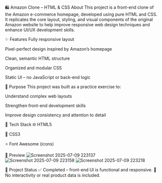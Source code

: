 🛍️ Amazon Clone – HTML & CSS
About
This project is a front-end clone of the Amazon e-commerce homepage, developed using pure HTML and CSS. It replicates the core layout, styling, and visual components of the original Amazon website to help improve responsive web design techniques and enhance UI/UX development skills.

✨ Features
Fully responsive layout

Pixel-perfect design inspired by Amazon’s homepage

Clean, semantic HTML structure

Organized and modular CSS

Static UI – no JavaScript or back-end logic

🎯 Purpose
This project was built as a practice exercise to:

Understand complex web layouts

Strengthen front-end development skills

Improve design consistency and attention to detail

🔧 Tech Stack
🌐 HTML5

🎨 CSS3

⭐ Font Awesome (icons)

📸 Preview
![Screenshot 2025-07-09 223137](https://github.com/user-attachments/assets/e10c3f46-763f-4f74-b3e5-147c34e830bc)
![Screenshot 2025-07-09 223158](https://github.com/user-attachments/assets/bc3e731f-f0f8-4963-980b-001e7e966ddd)
![Screenshot 2025-07-09 223218](https://github.com/user-attachments/assets/7fedc8b2-0c17-44bb-b13c-837f4e363137)

📂 Project Status
✅ Completed – front-end UI is functional and responsive.
🚫 No interactivity or real product data is included.

